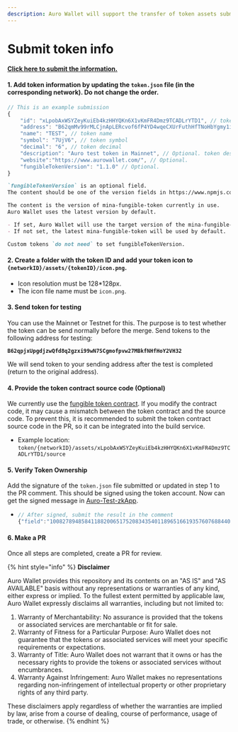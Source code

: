 ```yaml
---
description: Auro Wallet will support the transfer of token assets submitted by default.
---
```


# Submit token info

[**Click here to submit the information.**](https://github.com/aurowallet/launch/tree/master/token)

#### 1. Add token information by updating the `token.json` file (in the corresponding network). Do not change the order.

```typescript
// This is an example submission
{
    "id": "xLpobAxWSYZeyKuiEb4kzHHYQKn6X1vKmFR4Dmz9TCADLrYTD1", // token id
    "address": "B62qmMv99rMLCjnApLERcvof6fP4YD4wqeCXUrFuthHfTNoHbYgmy1i", // token address
    "name": "TEST", // token name
    "symbol": "7UjV6", // token symbol
    "decimal": "6", // token decimal
    "description": "Auro test token in Mainnet", // Optional. token description
    "website":"https://www.aurowallet.com/", // Optional. 
    "fungibleTokenVersion": "1.1.0" // Optional. 
}
```

```md
`fungibleTokenVersion` is an optional field. 
The content should be one of the version fields in https://www.npmjs.com/package/mina-fungible-token

The content is the version of mina-fungible-token currently in use.
Auro Wallet uses the latest version by default.

- If set, Auro Wallet will use the target version of the mina-fungible-token.
- If not set, the latest mina-fungible-token will be used by default.

Custom tokens `do not need` to set fungibleTokenVersion.
```

#### 2. Create a folder with the token ID and add your token icon to `{networkID}/assets/{tokenID}/icon.png`.

* Icon resolution must be 128\*128px.
* The icon file name must be `icon.png`.

#### 3. Send token for testing

You can use the Mainnet or Testnet for this. The purpose is to test whether the token can be send normally before the merge. Send tokens to the following address for testing:

**`B62qpjxUpgdjzwQfd8q2gzxi99wN7SCgmofpvw27MBkfNHfHoY2VH32`**

We will send token to your sending address after the test is completed (return to the original address).

#### 4. Provide the token contract source code (Optional)

We currently use the [fungible token contract](https://github.com/MinaFoundation/mina-fungible-token/releases/tag/v1.0.0). If you modify the contract code, it may cause a mismatch between the token contract and the source code. To prevent this, it is recommended to submit the token contract source code in the PR, so it can be integrated into the build service.

* Example location: `token/{networkID}/assets/xLpobAxWSYZeyKuiEb4kzHHYQKn6X1vKmFR4Dmz9TCADLrYTD1/source`

#### 5. Verify Token Ownership

Add the signature of the `token.json` file submitted or updated in step 1 to the PR comment. This should be signed using the token account. Now can get the signed message in [Auro-Test-zkApp](https://test-zkapp.aurowallet.com/token-submit).

* ```js
  // After signed, submit the result in the comment
  {"field":"10082789485841188200651752083435401189651661935760768844006925598425995295018","scalar":"13559698666955008071097956591497128241909562564253145138590504826423557135826"}
  ```

#### 6. Make a PR

Once all steps are completed, create a PR for review.



{% hint style="info" %}
**Disclaimer**

Auro Wallet provides this repository and its contents on an "AS IS" and "AS AVAILABLE" basis without any representations or warranties of any kind, either express or implied. To the fullest extent permitted by applicable law, Auro Wallet expressly disclaims all warranties, including but not limited to:

1. Warranty of Merchantability: No assurance is provided that the tokens or associated services are merchantable or fit for sale.
2. Warranty of Fitness for a Particular Purpose: Auro Wallet does not guarantee that the tokens or associated services will meet your specific requirements or expectations.
3. Warranty of Title: Auro Wallet does not warrant that it owns or has the necessary rights to provide the tokens or associated services without encumbrances.
4. Warranty Against Infringement: Auro Wallet makes no representations regarding non-infringement of intellectual property or other proprietary rights of any third party.

These disclaimers apply regardless of whether the warranties are implied by law, arise from a course of dealing, course of performance, usage of trade, or otherwise.
{% endhint %}
